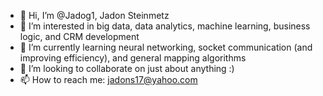 - 👋 Hi, I’m @Jadog1, Jadon Steinmetz
- 👀 I’m interested in big data, data analytics, machine learning, business logic, and CRM development
- 🌱 I’m currently learning neural networking, socket communication (and improving efficiency), and general mapping algorithms
- 💞️ I’m looking to collaborate on just about anything :)
- 📫 How to reach me: jadons17@yahoo.com

<!---
Jadog1/Jadog1 is a ✨ special ✨ repository because its `README.md` (this file) appears on your GitHub profile.
You can click the Preview link to take a look at your changes.
--->
